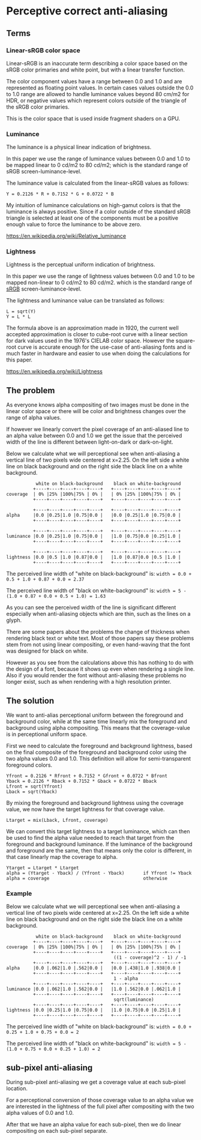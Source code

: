 Perceptive correct anti-aliasing
================================

Terms
-----

### Linear-sRGB color space
Linear-sRGB is an inaccurate term describing a color space based on
the sRGB color primaries and white point, but with a linear transfer function.

The color component values have a range between 0.0 and 1.0 and are represented
as floating point values. In certain cases values outside the 0.0 to 1.0 range
are allowed to handle luminance values beyond 80 cm/m2 for HDR, or negative values
which represent colors outside of the triangle of the sRGB color primaries.

This is the color space that is used inside fragment shaders on a GPU.

### Luminance
The luminance is a physical linear indication of brightness.

In this paper we use the range of luminance values between 0.0 and 1.0 to
be mapped linear to 0 cd/m2 to 80 cd/m2; which is the standard range of
sRGB screen-luminance-level.

The luminance value is calculated from the linear-sRGB values as follows:

```
Y = 0.2126 * R + 0.7152 * G + 0.0722 * B
```

My intuition of luminance calculations on high-gamut colors is that
the luminance is always positive. Since if a color outside of the standard sRGB
triangle is selected at least one of the components must be a positive enough
value to force the luminance to be above zero.

<https://en.wikipedia.org/wiki/Relative_luminance>

### Lightness
Lightness is the perceptual uniform indication of brightness.

In this paper we use the range of lightness values between 0.0 and 1.0 to
be mapped non-linear to 0 cd/m2 to 80 cd/m2.  which is the standard range of
[sRGB](https://en.wikipedia.org/wiki/SRGB) screen-luminance-level.

The lightness and luminance value can be translated as follows:

```
L = sqrt(Y)
Y = L * L
```

The formula above is an approximation made in 1920, the current well accepted
approximation is closer to cube-root curve with a linear section for dark values used
in the 1976's CIELAB color space. However the square-root curve is accurate enough
for the use-case of anti-aliasing fonts and is much faster in hardware and easier to
use when doing the calculations for this paper.

<https://en.wikipedia.org/wiki/Lightness>


The problem
-----------
As everyone knows alpha compositing of two images must be done in the linear color
space or there will be color and brightness changes over the range of alpha values.

If however we linearly convert the pixel coverage of an anti-aliased line
to an alpha value between 0.0 and 1.0 we get the issue that the perceived
width of the line is different between light-on-dark or dark-on-light.

Below we calculate what we will perceptional see when anti-aliasing a vertical
line of two pixels wide centered at x=2.25. On the left side a white line
on black background and on the right side the black line on a white background.

```
           white on black-background    black on white-background
          +----+----+----+----+----+   +----+----+----+----+----+
coverage  | 0% |25% |100%|75% | 0% |   | 0% |25% |100%|75% | 0% |
          +----+----+----+----+----+   +----+----+----+----+----+
          
          +----+----+----+----+----+   +----+----+----+----+----+
alpha     |0.0 |0.25|1.0 |0.75|0.0 |   |0.0 |0.25|1.0 |0.75|0.0 |
          +----+----+----+----+----+   +----+----+----+----+----+

          +----+----+----+----+----+   +----+----+----+----+----+
luminance |0.0 |0.25|1.0 |0.75|0.0 |   |1.0 |0.75|0.0 |0.25|1.0 |
          +----+----+----+----+----+   +----+----+----+----+----+

          +----+----+----+----+----+   +----+----+----+----+----+
lightness |0.0 |0.5 |1.0 |0.87|0.0 |   |1.0 |0.87|0.0 |0.5 |1.0 |
          +----+----+----+----+----+   +----+----+----+----+----+
```

The perceived line width of "white on black-background" is:
`width = 0.0 + 0.5 + 1.0 + 0.87 + 0.0 = 2.37`

The perceived line width of "black on white-background" is:
`width = 5 - (1.0 + 0.87 + 0.0 + 0.5 + 1.0) = 1.63`

As you can see the perceived width of the line is significant different
especially when anti-aliasing objects which are thin, such as the lines
on a glyph.

There are some papers about the problems the change of thickness when
rendering black text or white text. Most of those papers say these problems
stem from not using linear compositing, or even hand-waving that the font
was designed for black on white.

However as you see from the calculations above this has nothing to do with
the design of a font, because it shows up even when rendering a single line.
Also if you would render the font without anti-aliasing these problems no longer
exist, such as when rendering with a high resolution printer.

The solution
------------
We want to anti-alias perceptional uniform between the foreground and background
color, while at the same time linearly mix the foreground and background using
alpha compositing. This means that the coverage-value is in perceptional uniform
space.

First we need to calculate the foreground and background lightness, based on the
final composite of the foreground and background color using the two alpha values
0.0 and 1.0. This definition will allow for semi-transparent foreground colors.

```
Yfront = 0.2126 * Rfront + 0.7152 * Gfront + 0.0722 * Bfront
Yback = 0.2126 * Rback + 0.7152 * Gback + 0.0722 * Bback
Lfront = sqrt(Yfront)
Lback = sqrt(Yback)
```

By mixing the foreground and background lightness using the coverage value, we
now have the target lightness for that coverage value.

```
Ltarget = mix(Lback, Lfront, coverage)
```

We can convert this target lightness to a target luminance, which can then be used to find
the alpha value needed to reach that target from the foreground and background luminance.
If the luminance of the background and foreground are the same, then that means only
the color is different, in that case linearly map the coverage to alpha.

```
Ytarget = Ltarget * Ltarget
alpha = (Ytarget - Yback) / (Yfront - Yback)       if Yfront != Yback
alpha = coverage                                   otherwise
```

### Example
Below we calculate what we will perceptional see when anti-aliasing a vertical
line of two pixels wide centered at x=2.25. On the left side a white line
on black background and on the right side the black line on a white background.

```
           white on black-background    black on white-background
          +----+----+----+----+----+   +----+----+----+----+----+
coverage  | 0% |25% |100%|75% | 0% |   | 0% |25% |100%|75% | 0% |
          +----+----+----+----+----+   +----+----+----+----+----+
                                        ((1 - coverage)^2 - 1) / -1
          +----+----+----+----+----+   +----+----+----+----+----+
alpha     |0.0 |.062|1.0 |.562|0.0 |   |0.0 |.438|1.0 |.938|0.0 |
          +----+----+----+----+----+   +----+----+----+----+----+
                                        1 - alpha
          +----+----+----+----+----+   +----+----+----+----+----+
luminance |0.0 |.062|1.0 |.562|0.0 |   |1.0 |.562|0.0 |.062|1.0 |
          +----+----+----+----+----+   +----+----+----+----+----+
                                        sqrt(luminance)
          +----+----+----+----+----+   +----+----+----+----+----+
lightness |0.0 |0.25|1.0 |0.75|0.0 |   |1.0 |0.75|0.0 |0.25|1.0 |
          +----+----+----+----+----+   +----+----+----+----+----+
```

The perceived line width of "white on black-background" is:
`width = 0.0 + 0.25 + 1.0 + 0.75 + 0.0 = 2`

The perceived line width of "black on white-background" is:
`width = 5 - (1.0 + 0.75 + 0.0 + 0.25 + 1.0) = 2`

sub-pixel anti-aliasing
-----------------------
During sub-pixel anti-aliasing we get a coverage value at each
sub-pixel location.

For a perceptional conversion of those coverage value to an alpha
value we are interested in the lightness of the full pixel after
compositing with the two alpha values of 0.0 and 1.0.

After that we have an alpha value for each sub-pixel, then we do
linear compositing on each sub-pixel separate.
